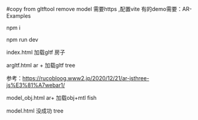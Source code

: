 #copy from  gltftool remove model
需要https ,配置vite
有的demo需要：AR-Examples


npm i 

npm run dev


index.html 加载gltf 房子

argltf.html  ar + 加载gltf tree 

参考：https://rucobloog.www2.jp/2020/12/21/ar-jsthree-js%E3%81%A7webar1/

model_obj.html ar+ 加载obj+mtl  fish

model.html 没成功 tree 

